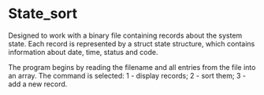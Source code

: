 # State_sort
Designed to work with a binary file containing records about the system state. 
Each record is represented by a struct state structure, which contains information about date, time, status and code.

The program begins by reading the filename and all entries from the file into an array.
The command is selected: 
	1 - display records;
	2 - sort them;
	3 - add a new record.

